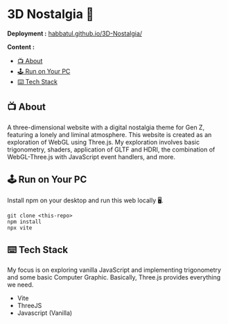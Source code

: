 # 3D Nostalgia 💾
**Deployment :** [habbatul.github.io/3D-Nostalgia/](https://habbatul.github.io/3D-Nostalgia/)

**Content :**
- [📺 About](#about)
- [🕹️ Run on Your PC](#run_local)
- [⌨️ Tech Stack](#stack)

## 📺 About <a name="about"></a>

A three-dimensional website with a digital nostalgia theme for Gen Z, featuring a lonely and liminal atmosphere. This website is created as an exploration of WebGL using Three.js. My exploration involves basic trigonometry, shaders, application of GLTF and HDRI, the combination of WebGL-Three.js with JavaScript event handlers, and more.

## 🕹️ Run on Your PC <a name="run_local"></a>

Install npm on your desktop and run this web locally 🖥️.

```
git clone <this-repo>
npm install
npx vite
```

## ⌨️ Tech Stack <a name="stack"></a>

My focus is on exploring vanilla JavaScript and implementing trigonometry and some basic Computer Graphic. Basically, Three.js provides everything we need.

- Vite
- ThreeJS
- Javascript (Vanilla)
